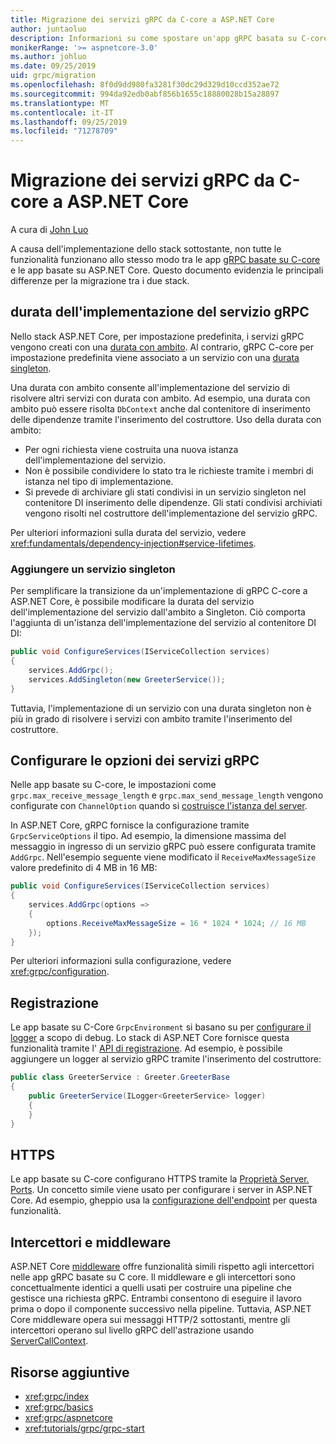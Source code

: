 ```yaml
---
title: Migrazione dei servizi gRPC da C-core a ASP.NET Core
author: juntaoluo
description: Informazioni su come spostare un'app gRPC basata su C-core esistente per l'esecuzione in ASP.NET Core stack.
monikerRange: '>= aspnetcore-3.0'
ms.author: johluo
ms.date: 09/25/2019
uid: grpc/migration
ms.openlocfilehash: 8f0d9dd980fa3281f30dc29d329d10ccd352ae72
ms.sourcegitcommit: 994da92edb0abf856b1655c18880028b15a28897
ms.translationtype: MT
ms.contentlocale: it-IT
ms.lasthandoff: 09/25/2019
ms.locfileid: "71278709"
---
```

# <a name="migrating-grpc-services-from-c-core-to-aspnet-core"></a>Migrazione dei servizi gRPC da C-core a ASP.NET Core

A cura di [John Luo](https://github.com/juntaoluo)

A causa dell'implementazione dello stack sottostante, non tutte le funzionalità funzionano allo stesso modo tra le app [gRPC basate su C-core](https://grpc.io/blog/grpc-stacks) e le app basate su ASP.NET Core. Questo documento evidenzia le principali differenze per la migrazione tra i due stack.

## <a name="grpc-service-implementation-lifetime"></a>durata dell'implementazione del servizio gRPC

Nello stack ASP.NET Core, per impostazione predefinita, i servizi gRPC vengono creati con una [durata con ambito](xref:fundamentals/dependency-injection#service-lifetimes). Al contrario, gRPC C-core per impostazione predefinita viene associato a un servizio con una [durata singleton](xref:fundamentals/dependency-injection#service-lifetimes).

Una durata con ambito consente all'implementazione del servizio di risolvere altri servizi con durata con ambito. Ad esempio, una durata con ambito può essere risolta `DbContext` anche dal contenitore di inserimento delle dipendenze tramite l'inserimento del costruttore. Uso della durata con ambito:

* Per ogni richiesta viene costruita una nuova istanza dell'implementazione del servizio.
* Non è possibile condividere lo stato tra le richieste tramite i membri di istanza nel tipo di implementazione.
* Si prevede di archiviare gli stati condivisi in un servizio singleton nel contenitore DI inserimento delle dipendenze. Gli stati condivisi archiviati vengono risolti nel costruttore dell'implementazione del servizio gRPC.

Per ulteriori informazioni sulla durata del servizio, vedere <xref:fundamentals/dependency-injection#service-lifetimes>.

### <a name="add-a-singleton-service"></a>Aggiungere un servizio singleton

Per semplificare la transizione da un'implementazione di gRPC C-core a ASP.NET Core, è possibile modificare la durata del servizio dell'implementazione del servizio dall'ambito a Singleton. Ciò comporta l'aggiunta di un'istanza dell'implementazione del servizio al contenitore DI DI:

```csharp
public void ConfigureServices(IServiceCollection services)
{
    services.AddGrpc();
    services.AddSingleton(new GreeterService());
}
```

Tuttavia, l'implementazione di un servizio con una durata singleton non è più in grado di risolvere i servizi con ambito tramite l'inserimento del costruttore.

## <a name="configure-grpc-services-options"></a>Configurare le opzioni dei servizi gRPC

Nelle app basate su C-core, le impostazioni come `grpc.max_receive_message_length` e `grpc.max_send_message_length` vengono configurate con `ChannelOption` quando si [costruisce l'istanza del server](https://grpc.io/grpc/csharp/api/Grpc.Core.Server.html#Grpc_Core_Server__ctor_System_Collections_Generic_IEnumerable_Grpc_Core_ChannelOption__).

In ASP.NET Core, gRPC fornisce la configurazione tramite `GrpcServiceOptions` il tipo. Ad esempio, la dimensione massima del messaggio in ingresso di un servizio gRPC può essere configurata tramite `AddGrpc`. Nell'esempio seguente viene modificato il `ReceiveMaxMessageSize` valore predefinito di 4 MB in 16 MB:

```csharp
public void ConfigureServices(IServiceCollection services)
{
    services.AddGrpc(options =>
    {
        options.ReceiveMaxMessageSize = 16 * 1024 * 1024; // 16 MB
    });
}
```

Per ulteriori informazioni sulla configurazione, vedere <xref:grpc/configuration>.

## <a name="logging"></a>Registrazione

Le app basate su C-Core `GrpcEnvironment` si basano su per [configurare il logger](https://grpc.io/grpc/csharp/api/Grpc.Core.GrpcEnvironment.html?q=size#Grpc_Core_GrpcEnvironment_SetLogger_Grpc_Core_Logging_ILogger_) a scopo di debug. Lo stack di ASP.NET Core fornisce questa funzionalità tramite l' [API di registrazione](xref:fundamentals/logging/index). Ad esempio, è possibile aggiungere un logger al servizio gRPC tramite l'inserimento del costruttore:

```csharp
public class GreeterService : Greeter.GreeterBase
{
    public GreeterService(ILogger<GreeterService> logger)
    {
    }
}
```

## <a name="https"></a>HTTPS

Le app basate su C-core configurano HTTPS tramite la [Proprietà Server. Ports](https://grpc.io/grpc/csharp/api/Grpc.Core.Server.html#Grpc_Core_Server_Ports). Un concetto simile viene usato per configurare i server in ASP.NET Core. Ad esempio, gheppio usa la [configurazione dell'endpoint](xref:fundamentals/servers/kestrel#endpoint-configuration) per questa funzionalità.

## <a name="interceptors-and-middleware"></a>Intercettori e middleware

ASP.NET Core [middleware](xref:fundamentals/middleware/index) offre funzionalità simili rispetto agli intercettori nelle app gRPC basate su C core. Il middleware e gli intercettori sono concettualmente identici a quelli usati per costruire una pipeline che gestisce una richiesta gRPC. Entrambi consentono di eseguire il lavoro prima o dopo il componente successivo nella pipeline. Tuttavia, ASP.NET Core middleware opera sui messaggi HTTP/2 sottostanti, mentre gli intercettori operano sul livello gRPC dell'astrazione usando [ServerCallContext](https://grpc.io/grpc/csharp/api/Grpc.Core.ServerCallContext.html).

## <a name="additional-resources"></a>Risorse aggiuntive

* <xref:grpc/index>
* <xref:grpc/basics>
* <xref:grpc/aspnetcore>
* <xref:tutorials/grpc/grpc-start>
